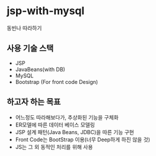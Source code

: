 # jsp-with-mysql
동빈나 따라하기 

## 사용 기술 스택
- JSP
- JavaBeans(with DB)
- MySQL
- Bootstrap (For front code Design)

## 하고자 하는 목표
- 어느정도 따라해보다가, 추상화된 기능을 구체화
- ER모델에 따른 데이터 베이스 모델링
- JSP 설계 패턴(Java Beans, JDBC)을 따른 기능 구현
- Front Code는 BootStrap 이용(너무 Deep하게 하진 않을 것)
- JS는 그 외 동적인 처리를 위해 사용
